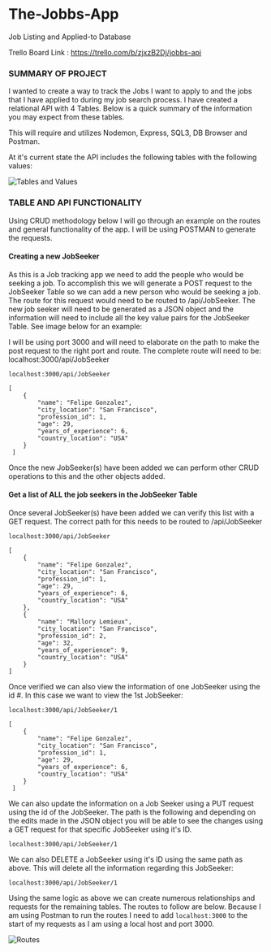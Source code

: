 # The-Jobbs-App
Job Listing and Applied-to Database 

Trello Board Link : https://trello.com/b/zjxzB2Dj/jobbs-api

### SUMMARY OF PROJECT 

I wanted to create a way to track the Jobs I want to apply to and the jobs that I have applied to during my job search process. I have created a relational API with 4 Tables. Below is a quick summary of the information you may expect from these tables.

This will require and utilizes Nodemon, Express, SQL3, DB Browser and Postman. 

At it's current state the API includes the following tables with the following values: 

![Tables and Values](https://github.com/pipe2705/The-Jobbs-App/blob/master/images/Tables%20and%20Values.png?raw=true)

### TABLE AND API FUNCTIONALITY

Using CRUD methodology below I will go through an example on the routes and general functionality of the app. I will be using POSTMAN to generate the requests.  

#### Creating a new JobSeeker
As this is a Job tracking app we need to add the people who would be seeking a job. To accomplish this we will generate a POST request to the JobSeeker Table so we can add a new person who would be seeking a job. 
The route for this request would need to be routed to /api/JobSeeker. The new job seeker will need to be generated as a JSON object and the information will need to include all the key value pairs for the JobSeeker Table. See image below for an example: 

I will be using port 3000 and will need to elaborate on the path to make the post request to the right port and route. The complete route will need to be: localhost:3000/api/JobSeeker

`localhost:3000/api/JobSeeker`
```
[
    {
        "name": "Felipe Gonzalez",
        "city_location": "San Francisco",
        "profession_id": 1,
        "age": 29,
        "years_of_experience": 6,
        "country_location": "USA"
    }
 ]
```

Once the new JobSeeker(s) have been added we can perform other CRUD operations to this and the other objects added. 

#### Get a list of ALL the job seekers in the JobSeeker Table 

Once several JobSeeker(s) have been added we can verify this list with a GET request. The correct path for this needs to be routed to /api/JobSeeker

`localhost:3000/api/JobSeeker`
```
[
    {
        "name": "Felipe Gonzalez",
        "city_location": "San Francisco",
        "profession_id": 1,
        "age": 29,
        "years_of_experience": 6,
        "country_location": "USA"
    },
    {
        "name": "Mallory Lemieux",
        "city_location": "San Francisco",
        "profession_id": 2,
        "age": 32,
        "years_of_experience": 9,
        "country_location": "USA"
    }
]
```

Once verified we can also view the information of one JobSeeker using the id #. In this case we want to view the 1st JobSeeker: 

`localhost:3000/api/JobSeeker/1`
 
```
[
    {
        "name": "Felipe Gonzalez",
        "city_location": "San Francisco",
        "profession_id": 1,
        "age": 29,
        "years_of_experience": 6,
        "country_location": "USA"
    }
 ]
```

We can also update the information on a Job Seeker using a PUT request using the id of the JobSeeker. The path is the following and depending on the edits made in the JSON object you will be able to see the changes using a GET request for that specific JobSeeker using it's ID. 

`localhost:3000/api/JobSeeker/1`

We can also DELETE a JobSeeker using it's ID using the same path as above. This will delete all the information regarding this JobSeeker:

`localhost:3000/api/JobSeeker/1`


Using the same logic as above we can create numerous relationships and requests for the remaining tables. The routes to follow are below. Because I am using Postman to run the routes I need to add `localhost:3000` to the start of my requests as I am using a local host and port 3000.

![Routes](https://github.com/pipe2705/The-Jobbs-App/blob/master/images/Routes%20.png?raw=true)










